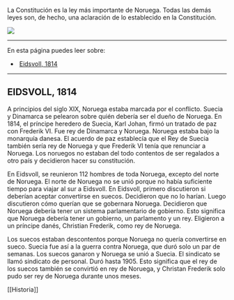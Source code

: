 La Constitución es la ley más importante de Noruega. Todas las demás leyes son, de hecho, una aclaración de lo establecido en la Constitución.

![](https://cdn.kursoria.no/pensum/elements/-_yhtgrf.jpg)

---

En esta página puedes leer sobre:

-    [Eidsvoll, 1814](#eidsvoll-1814)

---

## EIDSVOLL, 1814

A principios del siglo XIX, Noruega estaba marcada por el conflicto. Suecia y Dinamarca se pelearon sobre quién debería ser el dueño de Noruega. En 1814, el príncipe heredero de Suecia, Karl Johan, firmó un tratado de paz con Frederik VI. Fue rey de Dinamarca y Noruega. Noruega estaba bajo la monarquía danesa. El acuerdo de paz establecía que el Rey de Suecia también sería rey de Noruega y que Frederik VI tenía que renunciar a Noruega. Los noruegos no estaban del todo contentos de ser regalados a otro país y decidieron hacer su constitución.

En Eidsvoll, se reunieron 112 hombres de toda Noruega, excepto del norte de Noruega. El norte de Noruega no se unió porque no había suficiente tiempo para viajar al sur a Eidsvoll. En Eidsvoll, primero discutieron si deberían aceptar convertirse en suecos. Decidieron que no lo harían. Luego discutieron cómo querían que se gobernara Noruega. Decidieron que Noruega debería tener un sistema parlamentario de gobierno. Esto significa que Noruega debería tener un gobierno, un parlamento y un rey. Eligieron a un príncipe danés, Christian Frederik, como rey de Noruega.

Los suecos estaban descontentos porque Noruega no quería convertirse en sueco. Suecia fue así a la guerra contra Noruega, que duró solo un par de semanas. Los suecos ganaron y Noruega se unió a Suecia. El sindicato se llamó sindicato de personal. Duró hasta 1905. Esto significa que el rey de los suecos también se convirtió en rey de Noruega, y Christan Frederik solo pudo ser rey de Noruega durante unos meses.

[[Historia]]